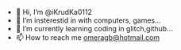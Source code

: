 - 👋 Hi, I’m @iKrudKa0112
- 👀 I’m insterestid in with computers, games...
- 🌱 I’m currently learning coding in glitch,github...
- 📫 How to reach me omeragb@hotmail.com

<!---
iKrudKa0112/iKrudKa0112 NONE
--->
